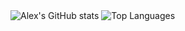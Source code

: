 <img src="https://github-readme-stats.vercel.app/api?username=jackjakarta&theme=transparent&show_icons=true&hide_border=true" alt="Alex's GitHub stats" />
<img src="https://github-readme-stats.vercel.app/api/top-langs/?username=jackjakarta&theme=transparent&layout=compact&hide_border=true" alt="Top Languages" />
